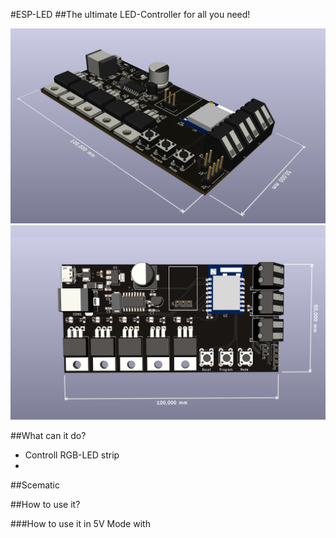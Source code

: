 #ESP-LED
##The ultimate LED-Controller for all you need!

![3D-View](/Doku/3d-view-1.jpeg)
![3D-View](/Doku/3d-view-2.jpeg)


##What can it do?
* Controll RGB-LED strip
* 

##Scematic



##How to use it?

###How to use it in 5V Mode with 